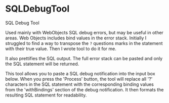 # SQLDebugTool
SQL Debug Tool

Used mainly with WebObjects SQL debug errors, but may be useful in other areas.  Web Objects includes bind values in the error stack.  Initially I struggled to find a way to transpose the `?` questions marks in the statement with their true value.  Then I wrote tool to do it for me.

It also prettifies the SQL output.  The full error stack can be pasted and only the SQL statement will be returned.

This tool allows you to paste a SQL debug notification into the input box below. 
When you press the 'Process' button, the tool will replace all '?' characters in the SQL statement with the corresponding binding values from the 'withBindings' section of the debug notification. It then formats the resulting SQL statement for readability.
